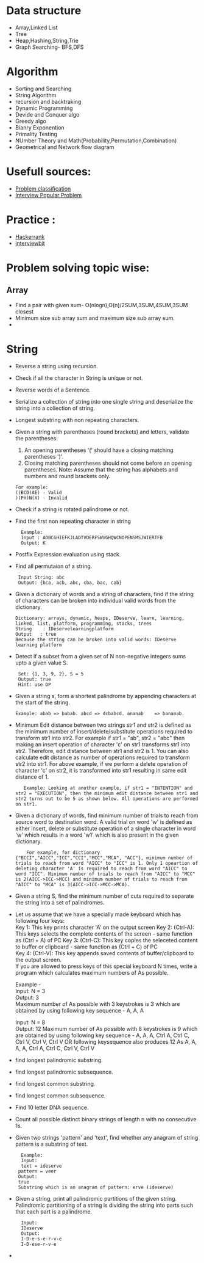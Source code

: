 # Data structure
  * Array,Linked List
  * Tree
  * Heap,Hashing,String,Trie
  * Graph Searching- BFS,DFS

# Algorithm
 * Sorting and Searching
 * String Algorithm
 * recursion and backtraking
 * Dynamic Programming
 * Devide and Conquer algo
 * Greedy algo
 * Bianry Exponention
 * Primality Testing
 * NUmber Theory and Math(Probability,Permutation,Combination)
 * Geometrical and Network flow diagram
 
# Usefull sources:
   * [Problem classification](https://www.programcreek.com/2013/08/leetcode-problem-classification/)
   * [Interview Popular Problem](https://www.programcreek.com/2012/11/top-10-algorithms-for-coding-interview/)
   
# Practice :
   * [Hackerrank](https://www.hackerrank.com/)
   * [interviewbit](https://www.interviewbit.com)
 
 

 # Problem solving topic wise:
 
   ## Array
   * Find a pair with given sum- O(nlogn),O(n)/2SUM,3SUM,4SUM,3SUM closest
   * Minimum size sub array sum and maximum size sub array sum.
   *
   
   # String
   * Reverse a string using recursion.
   * Check if all the character in String is unique or not.
   * Reverse words of a Sentence.
   * Serialize a collection of string into one single string and deserialize the string into a collection of string.
   * Longest substring with non repeating characters.
   * Given a string with parentheses (round brackets) and letters, validate the parentheses:
        1. An opening parentheses '(' should have a closing matching parentheses ')'.
        2. Closing matching parentheses should not come before an opening parentheses.
        Note: Assume that the string has alphabets and numbers and round brackets only.
        
         For example:
         ((BCD)AE) - Valid
         )(PH)N(X) - Invalid
  * Check if a string is rotated palindrome or not.
  * Find the first non repeating character in string
  
          Example:
          Input : ADBCGHIEFKJLADTVDERFSWVGHQWCNOPENSMSJWIERTFB
          Output: K
  * Postfix Expression evaluation using stack.
  * Find all permutaion of a string.
     
         Input String: abc
         Output: {bca, acb, abc, cba, bac, cab}
  * Given a dictionary of words and a string of characters, find if the string of characters can be broken into individual valid words       from the dictionary.
        
        Dictionary: arrays, dynamic, heaps, IDeserve, learn, learning, linked, list, platform, programming, stacks, trees
        String    : IDeservelearningplatform
        Output   : true 
        Because the string can be broken into valid words: IDeserve learning platform
  * Detect if a subset from a given set of N non-negative integers sums upto a given value S.
     
         Set: {1, 3, 9, 2}, S = 5
         Output: true
         Hint: use DP
  * Given a string s, form a shortest palindrome by appending characters at the start of the string. 

        Example: abab => babab. abcd => dcbabcd. ananab    => bananab.
        
  * Minimum Edit distance between two strings str1 and str2 is defined as the minimum number of insert/delete/substitute operations   required to transform str1 into str2. For example if str1 = "ab", str2 = "abc" then making an insert operation of character 'c' on str1 transforms str1 into str2. Therefore, edit distance between str1 and str2 is 1. You can also calculate edit distance as number of operations required to transform str2 into str1. For above example, if we perform a delete operation of character 'c' on str2, it is transformed into str1 resulting in same edit distance of 1.
  

           Example: Looking at another example, if str1 = "INTENTION" and str2 = "EXECUTION", then the minimum edit distance between str1 and str2 turns out to be 5 as shown below. All operations are performed on str1.
 
 * Given a dictionary of words, find minimum number of trials to reach from source word to destination word. A valid trial on word 'w' is defined as either insert, delete or substitute operation of a single character in word 'w' which results in a word 'w1' which is also present in the given dictionary.
           
           For example, for dictionary {"BCCI","AICC","ICC","CCI","MCC","MCA", "ACC"}, minimum number of trials to reach from word "AICC" to "ICC" is 1. Only 1 opeartion of deleting character 'A' is required to reach from word "AICC" to word "ICC". Minimum number of trials to reach from "AICC" to "MCC" is 2(AICC->ICC->MCC) and minimum number of trials to reach from "AICC" to "MCA" is 3(AICC->ICC->MCC->MCA). 

* Given a string S, find the minimum number of cuts required to separate the string into a set of palindromes.
 
* Let us assume that we have a specially made keyboard which has following four keys:  
Key 1:  This key prints character 'A' on the output screen
Key 2: (Ctrl-A): This keys selects the complete contents of the screen - same function as (Ctrl + A) of PC
Key 3: (Ctrl-C): This key copies the seleceted content to buffer or clipboard - same function as (Ctrl + C) of PC  
Key 4: (Ctrl-V): This key appends saved contents of buffer/clipboard to the output screen.  
If you are allowed to press keys of this special keyboard N times, write a program which calculates maximum numbers of As possible.


     Example -   
     Input:  N = 3  
     Output: 3  
     Maximum number of As possible with 3 keystrokes is 3 which are obtained by using following key sequence - 
     A, A, A   

     Input:  N = 8  
     Output: 12 
     Maximum number of As possible with 8 keystrokes is 9 which are obtained by using  following key sequence -
     A, A, A, Ctrl A, Ctrl C, Ctrl V, Ctrl V, Ctrl V
     OR following keysequence also produces 12 As
     A, A, A, A, Ctrl A, Ctrl C, Ctrl V, Ctrl V
     
 * find longest palindromic substring.
 * find longest palindromic subsequence.
 * find longest common substring.
 * find longest common subsequence.
 * Find 10 letter DNA sequence.
 * Count all possible distinct binary strings of length n with no consecutive 1s.
 * Given two strings 'pattern' and 'text', find whether any anagram of string pattern is a substring of text.
 
         Example:
         Input:
         text = ideserve
        pattern = veer
        Output:
        true
        Substring which is an anagram of pattern: erve (ideserve)
        
* Given a string, print all palindromic partitions of the given string. 
Palindromic partitioning of a string is dividing the string into parts such that each part is a palindrome.

        Input:
        IDeserve
        Output:
        I-D-e-s-e-r-v-e
        I-D-ese-r-v-e
*      
   
      
